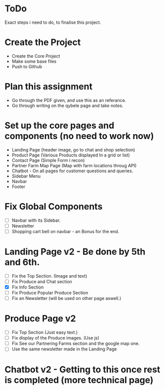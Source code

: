# ToDo

Exact steps i need to do, to finalise this project.

# Create the Project

- Create the Core Project
- Make some base files
- Push to Github

# Plan this assignment

- Go through the PDF given, and use this as an referance.
- Go through writing on the qybele page and take notes.

# Set up the core pages and components (no need to work now)

- Landing Page (header image, go to chat and shop selection)
- Product Page (Various Products displayed In a grid or list)
- Contact Page (Simple Form i recon)
- Partner Farm Map Page (Map with farm locations throug API)
- Chatbot - On all pages for customer questions and queries.
- Sidebar Menu
- Navbar
- Footer

# Fix Global Components

- [ ] Navbar with its Sidebar.
- [ ] Newsletter
- [ ] Shopping cart bell on navbar - an Bonus for the end.

# Landing Page v2 - Be done by 5th and 6th.

- [ ] Fix the Top Section. (Image and text)
- [ ] Fix Produce and Chat section
- [x] Fix Info Section
- [ ] Fix Produce Popular Produce Section
- [ ] Fix an Newsletter (will be used on other page aswell.)

# Produce Page v2

- [ ] Fix Top Section (Just easy text.)
- [ ] Fix display of the Produce images. (Use js)
- [ ] Fix See our Partnering Farms section and the google map one.
- [ ] Use the same newsletter made in the Landing Page

# Chatbot v2 - Getting to this once rest is completed (more technical page)
